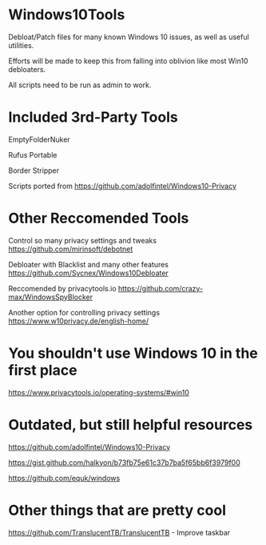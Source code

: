 # Windows10Tools
Debloat/Patch files for many known Windows 10 issues, as well as useful utilities.

Efforts will be made to keep this from falling into oblivion like most Win10 debloaters.

All scripts need to be run as admin to work.

# Included 3rd-Party Tools

EmptyFolderNuker

Rufus Portable

Border Stripper

Scripts ported from https://github.com/adolfintel/Windows10-Privacy

# Other Reccomended Tools

Control so many privacy settings and tweaks
https://github.com/mirinsoft/debotnet

Debloater with Blacklist and many other features
https://github.com/Sycnex/Windows10Debloater

Reccomended by privacytools.io
https://github.com/crazy-max/WindowsSpyBlocker

Another option for controlling privacy settings
https://www.w10privacy.de/english-home/

# You shouldn't use Windows 10 in the first place

https://www.privacytools.io/operating-systems/#win10

# Outdated, but still helpful resources

https://github.com/adolfintel/Windows10-Privacy

https://gist.github.com/halkyon/b73fb75e61c37b7ba5f65bb6f3979f00

https://github.com/equk/windows


# Other things that are pretty cool

https://github.com/TranslucentTB/TranslucentTB - Improve taskbar

